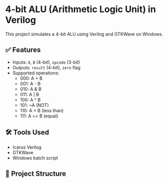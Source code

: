 # 4-bit ALU (Arithmetic Logic Unit) in Verilog

This project simulates a 4-bit ALU using Verilog and GTKWave on Windows.

## ✅ Features

- Inputs: `A`, `B` (4-bit), `opcode` (3-bit)
- Outputs: `result` (4-bit), `zero` flag
- Supported operations:
  - 000: A + B
  - 001: A - B
  - 010: A & B
  - 011: A | B
  - 100: A ^ B
  - 101: ~A (NOT)
  - 110: A < B (less than)
  - 111: A == B (equal)

## 🛠 Tools Used

- Icarus Verilog
- GTKWave
- Windows batch script

## 📂 Project Structure

